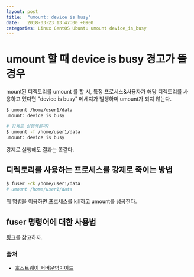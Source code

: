 ```yaml
---
layout: post
title:  "umount: device is busy"
date:   2018-03-23 13:47:00 +0900
categories: Linux CentOS Ubuntu umount device_is_busy
---
```


# umount 할 때 device is busy 경고가 뜰 경우

mount된 디렉토리를 umount 를 할 시, 특정 프로세스&사용자가 해당 디렉토리를 사용하고 있다면 "device is busy" 메세지가 발생하며 umount가 되지 않는다.

```sh
$ umount /home/user1/data
umount: device is busy

# 강제로 실행해볼까? 
$ umount -f /home/user1/data
umount: device is busy
```

강제로 실행해도 결과는 똑같다.

## 디렉토리를 사용하는 프로세스를 강제로 죽이는 방법

```sh
$ fuser -ck /home/user1/data
# umount /home/user1/data
```

위 명령을 이용하면 프로세스를 kill하고 umount를 성공한다. 

## fuser 명령어에 대한 사용법

[링크](https://rainofpainki.github.io/linux-fuser/)를 참고하자.


### 출처

- [호스트웨이 서버운영가이드](http://faq.hostway.co.kr/Linux_ETC/4209)